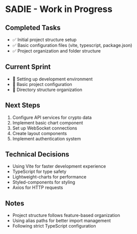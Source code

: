 # SADIE - Work in Progress

## Completed Tasks
- ✅ Initial project structure setup
- ✅ Basic configuration files (vite, typescript, package.json)
- ✅ Project organization and folder structure

## Current Sprint
- 🔄 Setting up development environment
- 🔄 Basic project configuration
- 🔄 Directory structure organization

## Next Steps
1. Configure API services for crypto data
2. Implement basic chart component
3. Set up WebSocket connections
4. Create layout components
5. Implement authentication system

## Technical Decisions
- Using Vite for faster development experience
- TypeScript for type safety
- Lightweight-charts for performance
- Styled-components for styling
- Axios for HTTP requests

## Notes
- Project structure follows feature-based organization
- Using alias paths for better import management
- Following strict TypeScript configuration 
